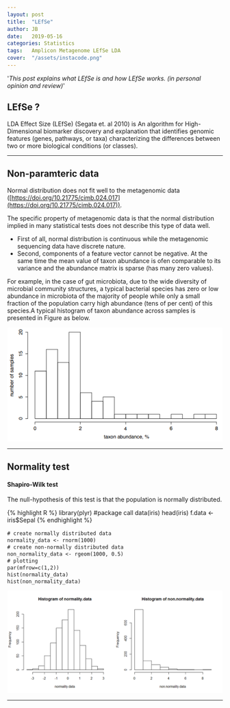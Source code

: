 ```yaml
---
layout: post
title:  "LEfSe"
author: JB
date:   2019-05-16
categories: Statistics
tags:	Amplicon Metagenome LEfSe LDA
cover:  "/assets/instacode.png"
---
```


'*This post explains what LEfSe is and how LEfSe works. (in personal opinion and review)*'

## LEfSe ?

LDA Effect Size (LEfSe) (Segata et. al 2010) is An algorithm for High-Dimensional biomarker discovery and explanation that identifies genomic features (genes, pathways, or taxa) characterizing the differences between two or more biological conditions (or classes).

--------------------------------
## Non-paramteric data

Normal distribution does not fit well to the metagenomic data ([https://doi.org/10.21775/cimb.024.017](https://doi.org/10.21775/cimb.024.017)).

The specific property of metagenomic data is that the normal distribution implied in many statistical tests does not describe this type of data well. 
* First of all, normal distribution is continuous while the metagenomic sequencing data have discrete nature.
* Second, components of a feature vector cannot be negative. At the same time the mean value of taxon abundance is ofen comparable to its variance and the abundance matrix is sparse (has many zero values).

For example, in the case of gut microbiota, due to the wide diversity of microbial community structures, a typical bacterial species has zero or low abundance in microbiota of the majority of people while only a small fraction of the population carry high abundance (tens of per cent) of this species.A typical histogram of taxon abundance across samples is presented in Figure as below.

<a href="/assets/lefse/lefse_non-parametric.PNG" data-lightbox="falcon9-large" data-title="example">
  <img src="/assets/lefse/lefse_non-parametric.PNG" title="example">
</a>

--------------------------------
## Normality test

#### Shapiro-Wilk test
The null-hypothesis of this test is that the population is normally distributed.

{% highlight R %}
library(plyr) #package call
data(iris)
head(iris)
f.data <- iris$Sepal
{% endhighlight %}

```{R}
# create normally distributed data
normality_data <- rnorm(1000)
# create non-normally distributed data
non_normality_data <- rgeom(1000, 0.5)
# plotting
par(mfrow=c(1,2))
hist(normality_data)
hist(non_normality_data)
```


<a href="/assets/lefse/shapiro_wilk_test.png" data-title="shapiro-wilk test">
  <img src="/assets/lefse/shapiro_wilk_test.png" title="shapiro-wilk test">
</a>

--------------------------------
